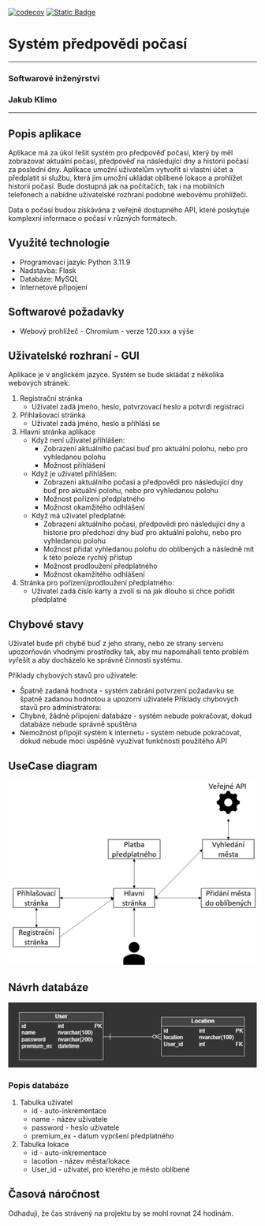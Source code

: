 [![codecov](https://codecov.io/gh/jakubklimo/STIN-weather/graph/badge.svg?token=6UWZEWXDEL)](https://codecov.io/gh/jakubklimo/STIN-weather) [![Static Badge](https://img.shields.io/badge/webov%C3%A1%20str%C3%A1nka-E3F988)](https://weatherklimo.adaptable.app/)

# Systém předpovědi počasí

---
### Softwarové inženýrství
### Jakub Klimo
---

## Popis aplikace
Aplikace má za úkol řešit systém pro předpověď počasí, který by měl zobrazovat aktuální počasí, předpověď na následující dny a historii počasí za poslední dny. Aplikace umožní uživatelům vytvořit si vlastní účet a předplatit si službu, která jim umožní ukládat oblíbené lokace a prohlížet historii počasí. Bude dostupná jak na počítačích, tak i na mobilních telefonech a nabídne uživatelské rozhraní podobné webovému prohlížeči.

Data o počasí budou získávána z veřejně dostupného API, které poskytuje komplexní informace o počasí v různých formátech.

## Využité technologie
- Programovací jazyk: Python 3.11.9
- Nadstavba: Flask
- Databáze: MySQL
- Internetové připojení

## Softwarové požadavky
- Webový prohlížeč - Chromium - verze 120.xxx a výše

## Uživatelské rozhraní - GUI
Aplikace je v anglickém jazyce. Systém se bude skládat z několika webových stránek:
1. Registrační stránka
   - Uživatel zadá jmeńo, heslo, potvrzovací heslo a potvrdí registraci
2. Přihlašovací stránka
   - Uživatel zadá jméno, heslo a přihlásí se
3. Hlavní stránka aplikace
   - Když není uživatel přihlášen:
     - Zobrazení aktuálního pačasí buď pro aktuální polohu, nebo pro vyhledanou polohu
     - Možnost přihlášení
   - Když je uživatel přihlášen:
     - Zobrazení aktuálního počasí a předpovědi pro následující dny buď pro aktuální polohu, nebo pro vyhledanou polohu
     - Možnost pořízení předplatného
     - Možnost okamžitého odhlášení
   - Když má uživatel předplatné:
     - Zobrazení aktuálního počasí, předpovědi pro následující dny a historie pro předchozí dny buď pro aktuální polohu, nebo pro vyhledanou polohu
     - Možnost přidat vyhledanou polohu do oblíbených a následně mít k této poloze rychlý přístup
     - Možnost prodloužení předplatného
     - Možnost okamžitého odhlášení
4. Stránka pro pořízení/prodloužení předplatného:
   - Uživatel zadá číslo karty a zvolí si na jak dlouho si chce pořídit předplatné

## Chybové stavy
Uživatel bude při chybě buď z jeho strany, nebo ze strany serveru upozorňován vhodnými prostředky tak, aby mu napomáhali tento problém vyřešit a aby docházelo ke správné činnosti systému.

Příklady chybových stavů pro uživatele:
- Špatně zadaná hodnota - systém zabrání potvrzení požadavku se špatně zadanou hodnotou a upozorní uživatele
Příklady chybových stavů pro administrátora:
- Chybné, žádné připojení databáze - systém nebude pokračovat, dokud databáze nebude správně spuštěna
- Nemožnost připojit systém k internetu - systém nebude pokračovat, dokud nebude moci úspěšně využívat funkčnosti použitého API

## UseCase diagram
![UseCase](images/UseCase.png)

## Návrh databáze
![Databese](images/Database.png)

### Popis databáze
1. Tabulka uživatel
   - id - auto-inkrementace
   - name - název uživatele
   - password - heslo uživatele
   - premium_ex - datum vypršení předplatného
2. Tabulka lokace
   - id - auto-inkrementace
   - lacotion - název města/lokace
   - User_id - uživatel, pro kterého je město oblíbené
  
## Časová náročnost
Odhaduji, že čas strávený na projektu by se mohl rovnat 24 hodinám.
